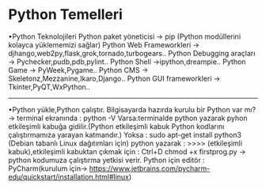 # Python Temelleri
•Python Teknolojileri
Python paket yöneticisi -> pip (Python modüllerini kolayca yüklememizi sağlar)
Python Web Frameworkleri -> djhango,web2py,flask,grok,tornado,turbogears..
Python Debugging araçları -> Pychecker,pudb,pdb,pylint..
Python Shell ->ipython,dreampie..
Python Game -> PyWeek,Pygame..
Python CMS -> Skeletonz,Mezzanine,Ikaro,Django..
Python GUI frameworkleri -> Tkinter,PyQT,WxPython..

--------------------------------------------------------------------------------

•Python yükle,Python çalıştır.
Bilgisayarda hazırda kurulu bir Python var mı? -> terminal ekranında : python -V
Varsa:terminalde python yazarak pyhon etkileşimli kabuğa gidilir.(Python etkileşimli kabuk Python kodlarını 
çalıştırmamıza yarayan katmandır.)
Yoksa : sudo apt-get install python3 (Debian tabanlı Linux dağıtımları için)
python yazarak : >>>> (etkileşimli kabuk),etkileşimli kabuktan çıkmak için : Ctrl+D
chmod +x firstprog.py -> python kodumuza çalıştırma yetkisi verir.
Python için editör : PyCharm(kurulum için-> https://www.jetbrains.com/pycharm-edu/quickstart/installation.html#linux)



